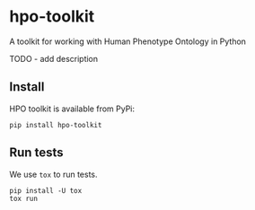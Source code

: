 # hpo-toolkit
A toolkit for working with Human Phenotype Ontology in Python

TODO - add description

## Install

HPO toolkit is available from PyPi:

```shell
pip install hpo-toolkit
```

## Run tests

We use `tox` to run tests.
 
```shell
pip install -U tox
tox run
```
